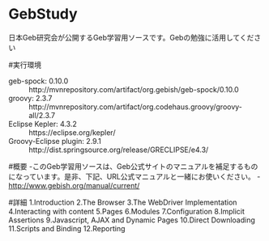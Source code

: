 # GebStudy
日本Geb研究会が公開するGeb学習用ソースです。Gebの勉強に活用してください

#実行環境
<dl>
  <dt>geb-spock: 0.10.0</dt>
  <dd>http://mvnrepository.com/artifact/org.gebish/geb-spock/0.10.0</dd>
  <dt>groovy: 2.3.7</dt>
  <dd>http://mvnrepository.com/artifact/org.codehaus.groovy/groovy-all/2.3.7</dd>
  <dt>Eclipse Kepler: 4.3.2</dt>
  <dd>https://eclipse.org/kepler/</dd>
  <dt>Groovy-Eclipse plugin: 2.9.1</dt>
  <dd>http://dist.springsource.org/release/GRECLIPSE/e4.3/</dd>
</dl>

#概要
-このGeb学習用ソースは、Geb公式サイトのマニュアルを補足するものになっています。是非、下記、URL公式マニュアルと一緒にお使いください。
-http://www.gebish.org/manual/current/

#詳細
1.Introduction
2.The Browser
3.The WebDriver Implementation
4.Interacting with content
5.Pages
6.Modules
7.Configuration
8.Implicit Assertions
9.Javascript, AJAX and Dynamic Pages
10.Direct Downloading
11.Scripts and Binding
12.Reporting
